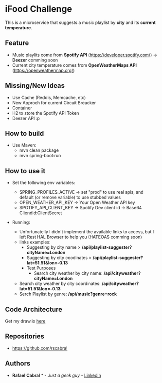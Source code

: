 # iFood Challenge

This is a microservice that suggests a music playlist by **city** and its **current temperature**.

## Feature
 - Music playlits come from **Spotify API** (https://developer.spotify.com/) -> **Deezer** comming soon
 - Current city temperature comes from **OpenWeatherMaps API** (https://openweathermap.org/)

## Missing/New Ideas
 - Use Cache (Reddis, Memcache, etc)
 - New Approch for current Circuit Breacker
 - Container
 - H2 to store the Spotify API Token
 - Deezer API :p

## How to build
 - Use Maven: 
   - mvn clean package
   - mvn spring-boot:run 

## How to use it

 - Set the following env variables:
   - SPRING_PROFILES_ACTIVE -> set "prod" to use real apis, and default (or remove variable) to use stubbed values
   - OPEN_WEATHER_API_KEY -> Your Open Weather API key
   - SPOTIFY_API_CLIENT_KEY -> Spotify Dev client id -> Base64 CliendId:ClientSecret

 - Running:
   - Unfortunatelly I didn't implement the available links to access, but I left Rest HAL Browser to help you (HATEOAS comming soon)
   - links examples:
     - Suggesting by city name > **/api/playlist-suggester?cityName=London**
     - Suggesting by city coodinates > **/api/playlist-suggester?lat=51.51&lon=-0.13**
     - Test Purposes
     	- Search city weather by city name: **/api/cityweather?cityName=London**
	- Search city weather by city coordinates: **/api/cityweather?lat=51.51&lon=-0.13**
	- Serch Playlist by genre: **/api/music?genre=rock**

## Code Architecture
Get my draw.io [here](https://drive.google.com/open?id=1qz8vuOCy8hPsy1T82qd0-hld0FCxV1bZ)

## Repositories

 - https://github.com/rscabral
 
## Authors

 * **Rafael Cabral** * - *Just a geek guy* - [Linkedin](https://www.linkedin.com/in/rafael-cabral-9679b498/)
